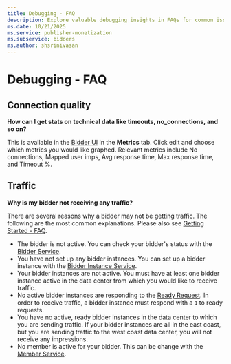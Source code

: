 ```yaml
---
title: Debugging - FAQ
description: Explore valuable debugging insights in FAQs for common issues and solutions, providing useful information for effective problem-solving.
ms.date: 10/21/2025
ms.service: publisher-monetization
ms.subservice: bidders
ms.author: shsrinivasan
---
```


# Debugging - FAQ

## Connection quality

**How can I get stats on technical data like timeouts, no_connections, and so on?**

This is available in the [Bidder UI](https://bidder.xandr.com/login) in the **Metrics** tab. Click edit and choose which metrics you would like graphed. Relevant metrics include No connections, Mapped user imps, Avg response time, Max  response time, and Timeout %.

## Traffic

**Why is my bidder not receiving any traffic?**

There are several reasons why a bidder may not be getting traffic. The following are the most common explanations. Please also see [Getting Started - FAQ](getting-started---faq.md).

- The bidder is not active. You can check your bidder's status with the [Bidder Service](bidder-service.md).
- You have not set up any bidder instances. You can set up a bidder instance with the [Bidder Instance Service](bidder-instance-service.md).
- Your bidder instances are not active. You must have at least one bidder instance active in the data center from which you would like to receive traffic.
- No active bidder instances are responding to the [Ready Request](ready-request.md). In order to receive traffic, a bidder instance must respond with a `1` to ready requests.
- You have no active, ready bidder instances in the data center to which you are sending traffic. If your bidder instances are all in the east coast, but you are sending traffic to the west coast data center, you will not receive any impressions.
- No member is active for your bidder. This can be change with the [Member Service](member-service.md).
